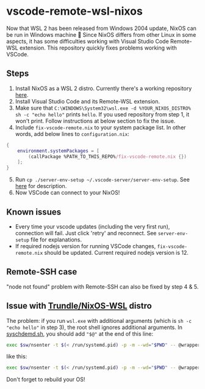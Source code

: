 # vscode-remote-wsl-nixos

Now that WSL 2 has been released from Windows 2004 update, NixOS can be run in Windows machine :tada: Since NixOS differs from other Linux in some aspects, it has some difficulties working with Visual Studio Code Remote-WSL extension. This repository quickly fixes problems working with VSCode.

## Steps

1. Install NixOS as a WSL 2 distro. Currently there's a working repository [here](https://github.com/Trundle/NixOS-WSL).
2. Install Visual Studio Code and its Remote-WSL extension.
3. Make sure that `C:\WINDOWS\System32\wsl.exe -d %YOUR_NIXOS_DISTRO% sh -c "echo hello"` prints `hello`. If you used repository from step 1, it won't print. Follow instructions at below section to fix the issue.
4. Include `fix-vscode-remote.nix` to your system package list. In other words, add below lines to `configuration.nix`:
```nix
{
    environment.systemPackages = [
        (callPackage %PATH_TO_THIS_REPO%/fix-vscode-remote.nix {})
    ];
}
```
5. Run `cp ./server-env-setup ~/.vscode-server/server-env-setup`. See [here](https://code.visualstudio.com/docs/remote/wsl#_advanced-environment-setup-script) for description.
6. Now VSCode can connect to your NixOS!


## Known issues
- Every time your vscode updates (including the very first run), connection will fail. Just click 'retry' and reconnect. See `server-env-setup` file for explanations.
- If required nodejs version for running VSCode changes, `fix-vscode-remote.nix` should be updated. Current required nodejs version is 12.


## Remote-SSH case

"node not found" problem with Remote-SSH can also be fixed by step 4 & 5.



## Issue with [Trundle/NixOS-WSL](https://github.com/Trundle/NixOS-WSL) distro

The problem: if you run `wsl.exe` with additional arguments (which is `sh -c "echo hello"` in step 3), the root shell ignores additional arguments. In [syschdemd.sh](https://github.com/Trundle/NixOS-WSL/blob/master/syschdemd.sh), you should add `"$@"` at the end of this line:
```sh
exec $sw/nsenter -t $(< /run/systemd.pid) -p -m --wd="$PWD" -- @wrapperDir@/su -s $userShell @defaultUser@
```
like this:
```sh
exec $sw/nsenter -t $(< /run/systemd.pid) -p -m --wd="$PWD" -- @wrapperDir@/su -s $userShell @defaultUser@ "$@"
```
Don't forget to rebuild your OS!
